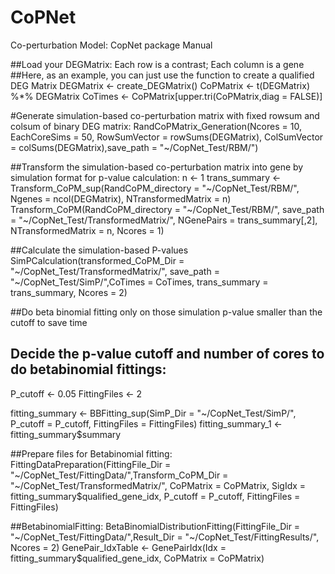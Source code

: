 # CoPNet
 Co-perturbation Model: CopNet package Manual

##Load your DEGMatrix: Each row is a contrast; Each column is a gene
##Here, as an example, you can just use the function to create a qualified DEG Matrix
DEGMatrix <- create_DEGMatrix()
CoPMatrix <- t(DEGMatrix) %*% DEGMatrix
CoTimes <- CoPMatrix[upper.tri(CoPMatrix,diag = FALSE)]

#Generate simulation-based co-perturbation matrix with fixed rowsum and colsum of binary DEG matrix:
RandCoPMatrix_Generation(Ncores = 10, EachCoreSims = 50, RowSumVector = rowSums(DEGMatrix), ColSumVector = colSums(DEGMatrix),save_path = "~/CopNet_Test/RBM/")

##Transform the simulation-based co-perturbation matrix into gene by simulation format for p-value calculation:
n <- 1
trans_summary <- Transform_CoPM_sup(RandCoPM_directory = "~/CopNet_Test/RBM/", Ngenes = ncol(DEGMatrix), NTransformedMatrix = n)
Transform_CoPM(RandCoPM_directory = "~/CopNet_Test/RBM/", save_path = "~/CopNet_Test/TransformedMatrix/", NGenePairs = trans_summary[,2], NTransformedMatrix = n, Ncores = 1)

##Calculate the simulation-based P-values
SimPCalculation(transformed_CoPM_Dir = "~/CopNet_Test/TransformedMatrix/", save_path = "~/CopNet_Test/SimP/",CoTimes = CoTimes, trans_summary = trans_summary, Ncores = 2)

##Do beta binomial fitting only on those simulation p-value smaller than the cutoff to save time
## Decide the p-value cutoff and number of cores to do betabinomial fittings:
P_cutoff <- 0.05
FittingFiles <- 2

fitting_summary <- BBFitting_sup(SimP_Dir = "~/CopNet_Test/SimP/", P_cutoff = P_cutoff, FittingFiles = FittingFiles)
fitting_summary_1 <- fitting_summary$summary

##Prepare files for Betabinomial fitting:
FittingDataPreparation(FittingFile_Dir = "~/CopNet_Test/FittingData/",Transform_CoPM_Dir = "~/CopNet_Test/TransformedMatrix/",
                       CoPMatrix = CoPMatrix, SigIdx = fitting_summary$qualified_gene_idx, P_cutoff = P_cutoff, FittingFiles = FittingFiles)

##BetabinomialFitting:
BetaBinomialDistributionFitting(FittingFile_Dir = "~/CopNet_Test/FittingData/",Result_Dir = "~/CopNet_Test/FittingResults/", Ncores = 2)
GenePair_IdxTable <- GenePairIdx(Idx = fitting_summary$qualified_gene_idx, CoPMatrix = CoPMatrix)
